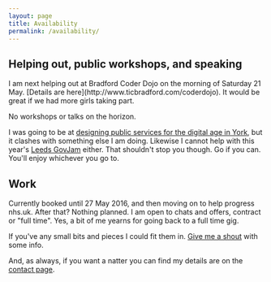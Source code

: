 ```yaml
---
layout: page
title: Availability
permalink: /availability/
---
```



<h2>Helping out, public workshops, and speaking</h2>
I am next helping out at Bradford Coder Dojo on the morning of Saturday 21 May. [Details are here](http://www.ticbradford.com/coderdojo). It would be great if we had more girls taking part.

No workshops or talks on the horizon.

I was going to be at [designing public services for the digital age in York](https://yorkdigitalorg.eventbrite.co.uk/), but it clashes with something else I am doing. Likewise I cannot help with this year's [Leeds GovJam](https://leedsgovjam.wordpress.com) either. That shouldn't stop you though. Go if you can. You'll enjoy whichever you go to.

<h2>Work</h2>
Currently booked until 27 May 2016, and then moving on to help progress nhs.uk. After that? Nothing planned. I am open to chats and offers, contract or "full time". Yes, a bit of me yearns for going back to a full time gig.

If you've any small bits and pieces I could fit them in. [Give me a shout](/contact) with some info.

And, as always, if you want a natter you can find my details are on the [contact page](/contact).
